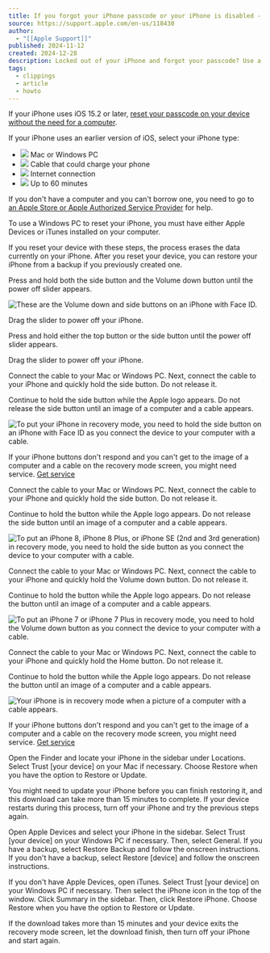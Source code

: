 ```yaml
---
title: If you forgot your iPhone passcode or your iPhone is disabled - Apple Support
source: https://support.apple.com/en-us/118430
author:
  - "[[Apple Support]]"
published: 2024-11-12
created: 2024-12-28
description: Locked out of your iPhone and forgot your passcode? Use a computer to put your iPhone into recovery mode so you can erase your phone and set it up again.
tags:
  - clippings
  - article
  - howto
---
```

If your iPhone uses iOS 15.2 or later, [reset your passcode on your device without the need for a computer](https://support.apple.com/105090).

If your iPhone uses an earlier version of iOS, select your iPhone type:

- ![](https://cdsassets.apple.com/live/7WUAS350/images/what-you-need-computer-icon.png) Mac or Windows PC
- ![](https://cdsassets.apple.com/live/7WUAS350/images/what-you-need-cable-icon.png) Cable that could charge your phone
- ![](https://cdsassets.apple.com/live/7WUAS350/images/what-you-need-internet-icon.png) Internet connection
- ![](https://cdsassets.apple.com/live/7WUAS350/images/what-you-need-time-icon.png) Up to 60 minutes

If you don't have a computer and you can't borrow one, you need to go to [an Apple Store or Apple Authorized Service Provider](https://locate.apple.com/) for help.

To use a Windows PC to reset your iPhone, you must have either Apple Devices or iTunes installed on your computer.

If you reset your device with these steps, the process erases the data currently on your iPhone. After you reset your device, you can restore your iPhone from a backup if you previously created one.

Press and hold both the side button and the Volume down button until the power off slider appears.

![These are the Volume down and side buttons on an iPhone with Face ID.](https://cdsassets.apple.com/live/7WUAS350/images/turn-off-iphone-face-id.png)

Drag the slider to power off your iPhone.

Press and hold either the top button or the side button until the power off slider appears.

Drag the slider to power off your iPhone.

Connect the cable to your Mac or Windows PC. Next, connect the cable to your iPhone and quickly hold the side button. Do not release it.

Continue to hold the side button while the Apple logo appears. Do not release the side button until an image of a computer and a cable appears.

![To put your iPhone in recovery mode, you need to hold the side button on an iPhone with Face ID as you connect the device to your computer with a cable.](https://cdsassets.apple.com/live/7WUAS350/images/recovery-mode-iphone-face-id.png)

If your iPhone buttons don't respond and you can't get to the image of a computer and a cable on the recovery mode screen, you might need service. [Get service](https://getsupport.apple.com/?caller=kbase)

Connect the cable to your Mac or Windows PC. Next, connect the cable to your iPhone and quickly hold the side button. Do not release it.

Continue to hold the button while the Apple logo appears. Do not release the side button until an image of a computer and a cable appears.

![To put an iPhone 8, iPhone 8 Plus, or iPhone SE (2nd and 3rd generation) in recovery mode, you need to hold the side button as you connect the device to your computer with a cable.](https://cdsassets.apple.com/live/7WUAS350/images/recovery-mode-iphone-8.png)

Connect the cable to your Mac or Windows PC. Next, connect the cable to your iPhone and quickly hold the Volume down button. Do not release it.

Continue to hold the button while the Apple logo appears. Do not release the button until an image of a computer and a cable appears.

![To put an iPhone 7 or iPhone 7 Plus in recovery mode, you need to hold the Volume down button as you connect the device to your computer with a cable.](https://cdsassets.apple.com/live/7WUAS350/images/recovery-mode-iphone-7.png)

Connect the cable to your Mac or Windows PC. Next, connect the cable to your iPhone and quickly hold the Home button. Do not release it.

Continue to hold the button while the Apple logo appears. Do not release the button until an image of a computer and a cable appears.

![Your iPhone is in recovery mode when a picture of a computer with a cable appears.](https://cdsassets.apple.com/live/7WUAS350/images/recovery-mode-iphone-6.png)

If your iPhone buttons don't respond and you can't get to the image of a computer and a cable on the recovery mode screen, you might need service. [Get service](https://getsupport.apple.com/?caller=kbase)

Open the Finder and locate your iPhone in the sidebar under Locations. Select Trust \[your device\] on your Mac if necessary. Choose Restore when you have the option to Restore or Update.

You might need to update your iPhone before you can finish restoring it, and this download can take more than 15 minutes to complete. If your device restarts during this process, turn off your iPhone and try the previous steps again.

Open Apple Devices and select your iPhone in the sidebar. Select Trust \[your device\] on your Windows PC if necessary. Then, select General. If you have a backup, select Restore Backup and follow the onscreen instructions. If you don't have a backup, select Restore \[device\] and follow the onscreen instructions.

If you don't have Apple Devices, open iTunes. Select Trust \[your device\] on your Windows PC if necessary. Then select the iPhone icon in the top of the window. Click Summary in the sidebar. Then, click Restore iPhone. Choose Restore when you have the option to Restore or Update.

If the download takes more than 15 minutes and your device exits the recovery mode screen, let the download finish, then turn off your iPhone and start again.
